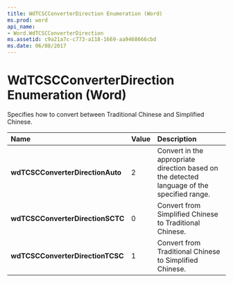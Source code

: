 ```yaml
---
title: WdTCSCConverterDirection Enumeration (Word)
ms.prod: word
api_name:
- Word.WdTCSCConverterDirection
ms.assetid: c9a21a7c-c773-a118-1669-aa9468666cbd
ms.date: 06/08/2017
---
```



# WdTCSCConverterDirection Enumeration (Word)

Specifies how to convert between Traditional Chinese and Simplified Chinese.



|**Name**|**Value**|**Description**|
|:-----|:-----|:-----|
| **wdTCSCConverterDirectionAuto**|2|Convert in the appropriate direction based on the detected language of the specified range.|
| **wdTCSCConverterDirectionSCTC**|0|Convert from Simplified Chinese to Traditional Chinese.|
| **wdTCSCConverterDirectionTCSC**|1|Convert from Traditional Chinese to Simplified Chinese.|

